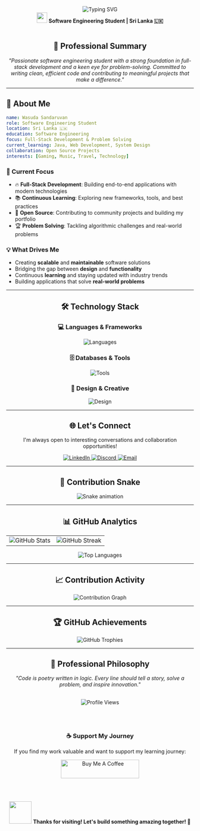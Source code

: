 <!-- Animated Header -->
<div align="center">
  <img src="https://readme-typing-svg.herokuapp.com?font=Fira+Code&weight=500&size=32&pause=1000&color=00D4FF&center=true&vCenter=true&random=false&width=600&lines=Hi+%F0%9F%91%8B%2C+I'm+Wasuda+Sandaruvan;Software+Engineering+Student;Full-Stack+Developer;Problem+Solver+%26+Tech+Enthusiast" alt="Typing SVG" />
</div>

<div align="center">
  <img src="https://media.giphy.com/media/hvRJCLFzcasrR4ia7z/giphy.gif" width="28">
  <strong>Software Engineering Student | Sri Lanka 🇱🇰</strong>
</div>

<br/>

<!-- Professional Summary -->
<div align="center">
  <h2>🚀 Professional Summary</h2>
  <p><em>"Passionate software engineering student with a strong foundation in full-stack development and a keen eye for problem-solving. Committed to writing clean, efficient code and contributing to meaningful projects that make a difference."</em></p>
</div>

---

<!-- About Me Section -->
<div align="left">

## 💼 About Me

```yaml
name: Wasuda Sandaruvan
role: Software Engineering Student
location: Sri Lanka 🇱🇰
education: Software Engineering
focus: Full-Stack Development & Problem Solving
current_learning: Java, Web Development, System Design
collaboration: Open Source Projects
interests: [Gaming, Music, Travel, Technology]
```

### 🎯 Current Focus
- 🔥 **Full-Stack Development**: Building end-to-end applications with modern technologies
- 📚 **Continuous Learning**: Exploring new frameworks, tools, and best practices
- 🤝 **Open Source**: Contributing to community projects and building my portfolio
- 🏆 **Problem Solving**: Tackling algorithmic challenges and real-world problems

### 💡 What Drives Me
- Creating **scalable** and **maintainable** software solutions
- Bridging the gap between **design** and **functionality**
- Continuous **learning** and staying updated with industry trends
- Building applications that solve **real-world problems**

</div>

---

<!-- Tech Stack -->
<div align="center">
  <h2>🛠️ Technology Stack</h2>
</div>

<div align="center">

### 💻 Languages & Frameworks
<img src="https://skillicons.dev/icons?i=java,html,css,js" alt="Languages" />

### 🗄️ Databases & Tools
<img src="https://skillicons.dev/icons?i=mysql,git,vscode,idea" alt="Tools" />

### 🎨 Design & Creative
<img src="https://skillicons.dev/icons?i=photoshop,illustrator" alt="Design" />

</div>

---

<!-- Connect Section -->
<div align="center">
  <h2>🌐 Let's Connect</h2>
  <p>I'm always open to interesting conversations and collaboration opportunities!</p>
</div>

<div align="center">
  <a href="https://linkedin.com/in/wasuda-sandaruvan-94b1bb370" target="_blank">
    <img src="https://img.shields.io/badge/LinkedIn-0077B5?style=for-the-badge&logo=linkedin&logoColor=white" alt="LinkedIn"/>
  </a>
  <a href="https://discord.com" target="_blank">
    <img src="https://img.shields.io/badge/Discord-7289DA?style=for-the-badge&logo=discord&logoColor=white" alt="Discord"/>
  </a>
  <a href="mailto:your.email@example.com" target="_blank">
    <img src="https://img.shields.io/badge/Email-D14836?style=for-the-badge&logo=gmail&logoColor=white" alt="Email"/>
  </a>
</div>

---

<!-- GitHub Snake Animation -->
<div align="center">
  <h2>🐍 Contribution Snake</h2>
  <img src="https://github.com/wasudasandaruvan/wasudasandaruvan/blob/output/github-snake-dark.svg" alt="Snake animation" />
</div>

---

<!-- GitHub Stats Section -->
<div align="center">
  <h2>📊 GitHub Analytics</h2>
</div>

<div align="center">
  <table>
    <tr>
      <td>
        <img src="https://github-readme-stats.vercel.app/api?username=wasudasandaruvan&show_icons=true&theme=tokyonight&hide_border=true&count_private=true&include_all_commits=true" alt="GitHub Stats" />
      </td>
      <td>
        <img src="https://streak-stats.demolab.com/?user=wasudasandaruvan&theme=tokyonight&hide_border=true" alt="GitHub Streak" />
      </td>
    </tr>
  </table>
</div>

<div align="center">
  <img src="https://github-readme-stats.vercel.app/api/top-langs/?username=wasudasandaruvan&layout=compact&theme=tokyonight&hide_border=true&langs_count=8&exclude_repo=wasudasandaruvan" alt="Top Languages" />
</div>

---

<!-- Activity Graph -->
<div align="center">
  <h2>📈 Contribution Activity</h2>
  <img src="https://github-readme-activity-graph.vercel.app/graph?username=wasudasandaruvan&theme=tokyo-night&hide_border=true&area=true" alt="Contribution Graph" />
</div>

---

<!-- Trophies -->
<div align="center">
  <h2>🏆 GitHub Achievements</h2>
  <img src="https://github-profile-trophy.vercel.app/?username=wasudasandaruvan&theme=darkhub&no-frame=true&no-bg=false&margin-w=4&row=1" alt="GitHub Trophies" />
</div>

---

<!-- Footer -->
<div align="center">
  <h2>💼 Professional Philosophy</h2>
  <p><em>"Code is poetry written in logic. Every line should tell a story, solve a problem, and inspire innovation."</em></p>
  
  <br/>
  
  <!-- Profile Views Counter -->
  <img src="https://komarev.com/ghpvc/?username=wasudasandaruvan&label=Profile%20Views&color=brightgreen&style=for-the-badge" alt="Profile Views" />
  
  <br/><br/>
  
  <!-- Support Section -->
  <h3>☕ Support My Journey</h3>
  <p>If you find my work valuable and want to support my learning journey:</p>
  <a href="https://www.buymeacoffee.com/WasudaSandaruvan" target="_blank">
    <img src="https://cdn.buymeacoffee.com/buttons/v2/default-yellow.png" height="50" width="210" alt="Buy Me A Coffee" />
  </a>
  
  <br/><br/>
  
  <p>
    <img src="https://media.giphy.com/media/LnQjpWaON8nhr21vNW/giphy.gif" width="60"> 
    <strong>Thanks for visiting! Let's build something amazing together! 🚀</strong>
  </p>
</div>
